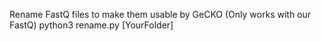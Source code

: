 Rename FastQ files to make them usable by GeCKO (Only works with our FastQ)
python3 rename.py [YourFolder]
